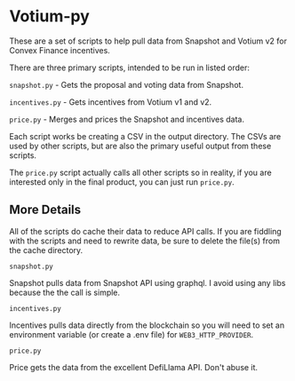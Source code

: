 # Votium-py

These are a set of scripts to help pull data from Snapshot and Votium v2 for
Convex Finance incentives.

There are three primary scripts, intended to be run in listed order:

`snapshot.py` - Gets the proposal and voting data from Snapshot.

`incentives.py` - Gets incentives from Votium v1 and v2.

`price.py` - Merges and prices the Snapshot and incentives data.

Each script works be creating a CSV in the output directory. The CSVs are
used by other scripts, but are also the primary useful output from these
scripts.

The `price.py` script actually calls all other scripts so in reality, if you
are interested only in the final product, you can just run `price.py`.

## More Details

All of the scripts do cache their data to reduce API calls. If you are fiddling
with the scripts and need to rewrite data, be sure to delete the file(s) from
the cache directory.

`snapshot.py`

Snapshot pulls data from Snapshot API using graphql. I avoid using any libs
because the the call is simple.

`incentives.py`

Incentives pulls data directly from the blockchain so you will need to set an
environment variable (or create a .env file) for `WEB3_HTTP_PROVIDER`.

`price.py`

Price gets the data from the excellent DefiLlama API. Don't abuse it.

